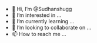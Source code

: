 - 👋 Hi, I’m @Sudhanshugg
- 👀 I’m interested in ...
- 🌱 I’m currently learning ...
- 💞️ I’m looking to collaborate on ...
- 📫 How to reach me ...

<!---
Sudhanshugg/Sudhanshugg is a ✨ special ✨ repository because its `README.md` (this file) appears on your GitHub profile.
You can click the Preview link to take a look at your changes.
--->
